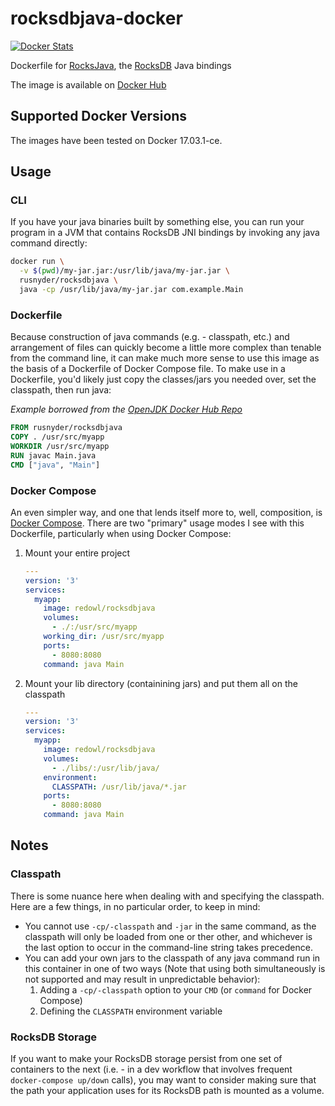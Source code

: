# rocksdbjava-docker

[![Docker Stats](http://dockeri.co/image/rusnyder/rocksdbjava)](https://hub.docker.com/r/rusnyder/rocksdbjava/)

Dockerfile for [RocksJava](https://github.com/facebook/rocksdb/wiki/RocksJava-Basics), the [RocksDB](http://rocksdb.org/) Java bindings

The image is available on [Docker Hub](https://hub.docker.com/r/rusnyder/rocksdbjava/)


## Supported Docker Versions

The images have been tested on Docker 17.03.1-ce.


## Usage

### CLI

If you have your java binaries built by something else, you can run your program in a JVM that contains RocksDB JNI bindings by invoking any java command directly:

```bash
docker run \
  -v $(pwd)/my-jar.jar:/usr/lib/java/my-jar.jar \
  rusnyder/rocksdbjava \
  java -cp /usr/lib/java/my-jar.jar com.example.Main
```

### Dockerfile

Because construction of java commands (e.g. - classpath, etc.) and arrangement of files can quickly become a little more complex than tenable from the command line, it can make much more sense to use this image as the basis of a Dockerfile of Docker Compose file.  To make use in a Dockerfile, you'd likely just copy the classes/jars you needed over, set the classpath, then run java:

_Example borrowed from the [OpenJDK Docker Hub Repo](https://hub.docker.com/_/openjdk/)_

```Dockerfile
FROM rusnyder/rocksdbjava
COPY . /usr/src/myapp
WORKDIR /usr/src/myapp
RUN javac Main.java
CMD ["java", "Main"]
```

### Docker Compose

An even simpler way, and one that lends itself more to, well, composition, is [Docker Compose](https://docs.docker.com/compose/).  There are two "primary" usage modes I see with this Dockerfile, particularly when using Docker Compose:

1. Mount your entire project

    ```yaml
    ---
    version: '3'
    services:
      myapp:
        image: redowl/rocksdbjava
        volumes:
          - ./:/usr/src/myapp
        working_dir: /usr/src/myapp
        ports:
          - 8080:8080
        command: java Main
    ```

2. Mount your lib directory (containining jars) and put them all on the classpath

    ```yaml
    ---
    version: '3'
    services:
      myapp:
        image: redowl/rocksdbjava
        volumes:
          - ./libs/:/usr/lib/java/
        environment:
          CLASSPATH: /usr/lib/java/*.jar
        ports:
          - 8080:8080
        command: java Main
    ```

## Notes

### Classpath

There is some nuance here when dealing with and specifying the classpath.  Here are
a few things, in no particular order, to keep in mind:

  * You cannot use `-cp/-classpath` and `-jar` in the same command, as the
    classpath will only be loaded from one or ther other, and whichever is
    the last option to occur in the command-line string takes precedence.
  * You can add your own jars to the classpath of any java command run in this
    container in one of two ways (Note that using both simultaneously is not
    supported and may result in unpredictable behavior):
      1. Adding a `-cp/-classpath` option to your `CMD` (or `command` for Docker Compose)
      2. Defining the `CLASSPATH` environment variable

### RocksDB Storage

If you want to make your RocksDB storage persist from one set of containers to the
next (i.e. - in a dev workflow that involves frequent `docker-compose up/down` calls),
you may want to consider making sure that the path your application uses for its
RocksDB path is mounted as a volume.

